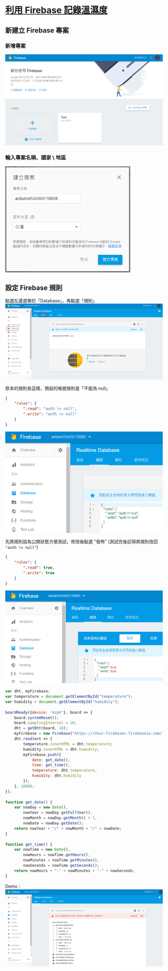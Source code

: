 # [利用 Firebase 記錄溫濕度](./Humidity_Temperature_(DHT11)/Humidity_Temperature-Firebase.html)

## 新建立 Firebase 專案
### 新增專案
<a href="../image/Humidity_Temperature-Firebase_1.png" target="_blank"><img src="../image/Humidity_Temperature-Firebase_1.png"></a>

### 輸入專案名稱、國家 \ 地區
<a href="../image/Humidity_Temperature-Firebase_2.png" target="_blank"><img src="../image/Humidity_Temperature-Firebase_2.png" width="400"></a>

## 設定 Firebase 規則
點選左邊選單的「Database」，再點選「規則」
<a href="../image/Humidity_Temperature-Firebase_3.png" target="_blank"><img src="../image/Humidity_Temperature-Firebase_3.png"></a>

原本的規則長這樣，預設的帳號規則是「不能為 null」
```json
{
    "rules": {
        ".read": "auth != null",
        ".write": "auth != null"
    }
}
```
<a href="../image/Humidity_Temperature-Firebase_4.png" target="_blank"><img src="../image/Humidity_Temperature-Firebase_4.png" width="600"></a>

先將規則設為公開狀態方便測試，修改後點選 "發佈" (測試完後記得將規則改回 `"auth != null"`)
```json
{
    "rules": {
        ".read": true,
        ".write": true
    }
}
```
<a href="../image/Humidity_Temperature-Firebase_5.png" target="_blank"><img src="../image/Humidity_Temperature-Firebase_5.png" width="600"></a>



```javascript
var dht, myFirebase;
var temperature = document.getElementById("temperature");
var humidity = document.getElementById("humidity");

boardReady({device: 'kzpV'}, board => {
    board.systemReset();
    board.samplingInterval = 20;
    dht = getDht(board, 10);
    myFirebase = new Firebase("https://<Your-firebase>.firebaseio.com/");
    dht.read(evt => {
        temperature.innerHTML = dht.temperature;
        humidity.innerHTML = dht.humidity;
        myFirebase.push({
            date: get_date(),
            time: get_time(),
            temperature: dht.temperature,
            humidity: dht.humidity
        });
    }, 1000);
});

function get_date() {
    var nowDay = new Date(),
        nowYear = nowDay.getFullYear(),
        nowMonth = nowDay.getMonth() + 1,
        nowDate = nowDay.getDate();
    return nowYear + "/" + nowMonth + "/" + nowDate;
}
  
function get_time() {
    var nowTime = new Date(),
        nowHours = nowTime.getHours(),
        nowMinutes = nowTime.getMinutes(),
        nowSeconds = nowTime.getSeconds();
    return nowHours + ":" + nowMinutes + ":" + nowSeconds;
}
```

Demo：
<a href="../image/Humidity_Temperature-Firebase_6.png" target="_blank"><img src="../image/Humidity_Temperature-Firebase_6.png"></a>